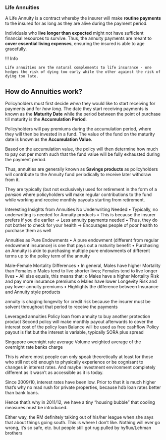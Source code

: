 
### **Life Annuities**

A Life Annuity is a contract whereby the insurer will make **routine payments** to the insured for as long as they are alive during the payment period.

Individuals who **live longer than expected** might not have sufficient financial resources to survive. Thus, the annuity payments are meant to **cover essential living expenses**, ensuring the insured is able to age gracefully.

!!! Info

	Life annuities are the natural complements to life insurance - one hedges the risk of dying too early while the other against the risk of dying too late.

## How do Annuities work?

Policyholders must first decide *when* they would like to start receiving for payments and for *how long*. The date they start receiving payments is known as the **Maturity Date** while the period between the point of purchase till maturity is the **Accumulation Period**.

Policyholders will pay premiums during the accumulation period, where they will then be invested in a fund. The value of the fund on the maturity date is known as the **Accumulation Value**.

Based on the accumulation value, the policy will then determine how much to pay out per month such that the fund value will be fully exhausted during the payment period.

Thus, annuities are generally known as **Savings products** as policyholders will contribute to the Annuity fund periodically to receive later withdraw from it.

They are typically (but not exclusively) used for retirement in the form of a *pension* where policyholders will make regular contributions to the fund while working and receive monthly payouts starting from retirement.

Interesting Insights from Annuities
No Underwriting Needed
•	Typically, no underwriting is needed for Annuity products
•	This is because the insurer prefers if you die earlier → Less annuity payments needed
•	Thus, they do not bother to check for your health → Encourages people of poor health to purchase them as well

Annuities as Pure Endowments
•	A pure endowment (different from regular endowment insurance) is one that pays out a maturity benefit
•	Purchasing an Annuity is akin to purchasing multiple pure endowments of different terms up to the policy term of the annuity

Male-Female Mortality Differences
•	In general, Males have higher Mortality than Females
o	Males tend to live shorter lives; Females tend to live longer lives
•	All else equals, this means that:
o	Males have a higher Mortality Risk and pay more insurance premiums
o	Males have lower Longevity Risk and pay lower annuity premiums
•	Highlights the difference between Insurance and Annuity style products

annuity is chaging longevity for credit risk
because the insurer must be solvent throughout that period to receive the payments


Leveraged annuities
Policy loan from annuity to buy another protection product
Second policy will make monthly payout afterwards to cover the interest cost of the policy loan
Balance will be used as free cashflow
Policy payout is flat but the interest is variable, typically SORA plus spread

Singapore overnight rate average
Volume weighted average of the overnight rate banks charge

This is where most people can only speak theoretically at least for those who still not old enough to physically experience or be cognisant to changes in interest rates. And maybe investment environment completely different as it wasn’t as accessible as it is today.

Since 2009/10, interest rates have been low. Prior to that it is much higher that’s why no mad rush for private properties, because hdb loan rates better than bank loans.

Hence that’s why in 2011/12, we have a tiny “housing bubble” that cooling measures must be introduced.

Either way, the RM definitely talking out of his/her league when she says that about things going south. This is where I don’t like. Nothing will ever go wrong, it’s so safe, etc. but people still got rug pulled by hyflux/Lehman brothers